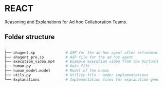 # REACT

Reasoning and Explanations for Ad hoc Collaboration Teams.

## Folder structure

```bash
.
├── ahagent.sp              # ASP for the ad hoc agent after refinement
├── ahagent_pre.sp          # ASP file for the ad hoc agent
├── execution_video.mp4     # Example execution video from the VirtualHome domain where a human and the ad hoc agent are colloborating to perform household tasks
├── human.py                # Main file
├── human_model.model       # Model of the human
├── utils.py                # Utility file - under implementations
└── Explanations            # Implementation files for explanation generation
```
